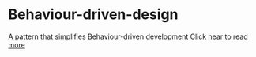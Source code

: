 # Behaviour-driven-design
A pattern that simplifies Behaviour-driven development
[Click hear to read more](https://github.com/ahmedragab/Behaviour-driven-design/wiki)
